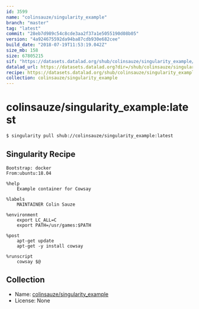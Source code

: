 ```yaml
---
id: 3599
name: "colinsauze/singularity_example"
branch: "master"
tag: "latest"
commit: "28eb7d989c54c8cde3aa2f37a1e5055190d08b05"
version: "4a924675592da94ba87cdb930e682cee"
build_date: "2018-07-19T11:53:19.042Z"
size_mb: 158
size: 67805215
sif: "https://datasets.datalad.org/shub/colinsauze/singularity_example/latest/2018-07-19-28eb7d98-4a924675/4a924675592da94ba87cdb930e682cee.simg"
datalad_url: https://datasets.datalad.org?dir=/shub/colinsauze/singularity_example/latest/2018-07-19-28eb7d98-4a924675/
recipe: https://datasets.datalad.org/shub/colinsauze/singularity_example/latest/2018-07-19-28eb7d98-4a924675/Singularity
collection: colinsauze/singularity_example
---
```


# colinsauze/singularity_example:latest

```bash
$ singularity pull shub://colinsauze/singularity_example:latest
```

## Singularity Recipe

```singularity
Bootstrap: docker
From:ubuntu:18.04

%help
    Example container for Cowsay

%labels
    MAINTAINER Colin Sauze

%environment
    export LC_ALL=C
    export PATH=/usr/games:$PATH
    
%post  
    apt-get update
    apt-get -y install cowsay

%runscript
    cowsay $@
```

## Collection

 - Name: [colinsauze/singularity_example](https://github.com/colinsauze/singularity_example)
 - License: None

